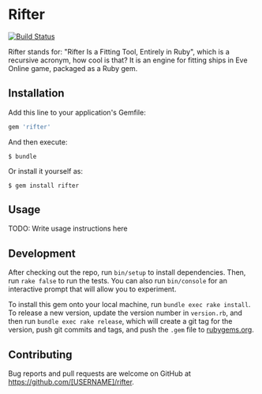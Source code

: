# Rifter

[![Build Status](https://travis-ci.org/cthulhu666/rifter.svg?branch=master)](https://travis-ci.org/cthulhu666/rifter)

Rifter stands for: "Rifter Is a Fitting Tool, Entirely in Ruby", which is a recursive acronym, how cool is that?
It is an engine for fitting ships in Eve Online game, packaged as a Ruby gem.

## Installation

Add this line to your application's Gemfile:

```ruby
gem 'rifter'
```

And then execute:

    $ bundle

Or install it yourself as:

    $ gem install rifter

## Usage

TODO: Write usage instructions here

## Development

After checking out the repo, run `bin/setup` to install dependencies. Then, run `rake false` to run the tests. You can also run `bin/console` for an interactive prompt that will allow you to experiment.

To install this gem onto your local machine, run `bundle exec rake install`. To release a new version, update the version number in `version.rb`, and then run `bundle exec rake release`, which will create a git tag for the version, push git commits and tags, and push the `.gem` file to [rubygems.org](https://rubygems.org).

## Contributing

Bug reports and pull requests are welcome on GitHub at https://github.com/[USERNAME]/rifter.

